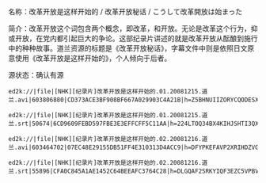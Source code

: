 名称：改革开放是这样开始的 / 改革开放秘话 / こうして改革開放は始まった

简介：改革开放这个词包含两个概念，即改革，和开放。无论是改革这个行为，抑或开放，在党内都引起巨大的争论。这部纪录片讲述的就是改革开放从酝酿到施行中的种种故事。道兰资源的标题是《改革开放秘话》，字幕文件中则是依照日文原意使用《改革开放是这样开始的》，个人倾向于后者。

源状态：确认有源
```
ed2k://|file|[NHK][纪录片]改革开放是这样开始的.01.20081215.道兰.avi|603806880|CD373ACE3BF908BF667A029903C4A21B|h=Z5BHNUIIZORYCQODESXT6BB2ZWETMX4X|/

ed2k://|file|[NHK][纪录片]改革开放是这样开始的.01.20081215.道兰.srt|50674|6CD9609FEBD597FBE3E3EFFCFF5C11AA|h=224LTOQ34BX4KIHJSHTI3QXKSOVGFGAH|/

ed2k://|file|[NHK][纪录片]改革开放是这样开始的.02.20081216.道兰.avi|603464702|07EC48E29155DB51FF4E310313D4ACC9|h=DFYPKEFAVP2XRIHDZVGWTC6QQXJFQO66|/

ed2k://|file|[NHK][纪录片]改革开放是这样开始的.02.20081216.道兰.srt|55896|CFA0C845A1AE1452C64BEEAFC3764C28|h=DLGQAF2SRKYIQF3EZC5VPBVPXD4JJOMR|/
```

